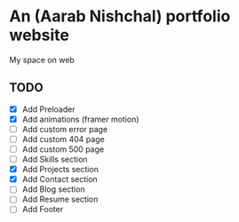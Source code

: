 # An (Aarab Nishchal) portfolio website

My space on web

## TODO

- [x] Add Preloader
- [x] Add animations (framer motion)
- [ ] Add custom error page
- [ ] Add custom 404 page
- [ ] Add custom 500 page
- [ ] Add Skills section
- [x] Add Projects section
- [x] Add Contact section
- [ ] Add Blog section
- [ ] Add Resume section
- [ ] Add Footer
